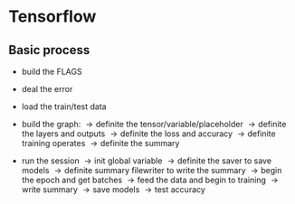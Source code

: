 # Tensorflow

## Basic process

- build the FLAGS

- deal the error

- load the train/test data

- build the graph: 
  $\rightarrow​$definite the tensor/variable/placeholder
  $\rightarrow​$definite the layers and outputs
  $\rightarrow​$definite the loss and accuracy
  $\rightarrow​$definite training operates
  $\rightarrow​$definite the summary

- run the session
  $\rightarrow​$init global variable
  $\rightarrow​$definite the saver to save models
  $\rightarrow​$definite summary filewriter to write the summary
  $\rightarrow​$begin the epoch and get batches
  $\rightarrow​$feed the data and begin to training
  $\rightarrow​$write summary
  $\rightarrow​$save models
  $\rightarrow​$test accuracy